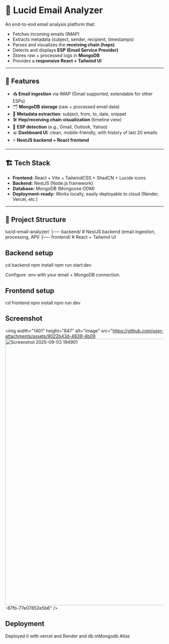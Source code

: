 # 📧 Lucid Email Analyzer

An end-to-end email analysis platform that:
- Fetches incoming emails (IMAP)
- Extracts metadata (subject, sender, recipient, timestamps)
- Parses and visualizes the **receiving chain (hops)**
- Detects and displays **ESP (Email Service Provider)**
- Stores raw + processed logs in **MongoDB**
- Provides a **responsive React + Tailwind UI**

---

## 🚀 Features
- 📥 **Email ingestion** via IMAP (Gmail supported, extendable for other ESPs)
- 🗂 **MongoDB storage** (raw + processed email data)
- 🔎 **Metadata extraction**: subject, from, to, date, snippet
- 🛠 **Hop/receiving chain visualization** (timeline view)
- 📨 **ESP detection** (e.g., Gmail, Outlook, Yahoo)
- 📊 **Dashboard UI**: clean, mobile-friendly, with history of last 20 emails
- ⚡ **NestJS backend + React frontend**

---

## 🏗 Tech Stack
- **Frontend:** React + Vite + TailwindCSS + ShadCN + Lucide icons  
- **Backend:** NestJS (Node.js framework)  
- **Database:** MongoDB (Mongoose ODM)  
- **Deployment-ready:** Works locally, easily deployable to cloud (Render, Vercel, etc.)

---

## 📂 Project Structure
lucid-email-analyzer/
├── backend/ # NestJS backend (email ingestion, processing, API)
├── frontend/ # React + Tailwind UI

## Backend setup
cd backend
npm install
npm run start:dev


Configure .env with your email + MongoDB connection.

## Frontend setup
cd frontend
npm install
npm run dev
## Screenshot
<img width="1401" height="847" alt="image" src="https://github.com/user-attachments/assets/9022b43d-4839-4b09<img width="1401" height="847" alt="Screenshot 2025-09-03 194901" src="https://github.com/user-attachments/assets/f14cd4f7-608b-4c79-8d95-2ff500d94919" />
-87fb-77e07852e5b6" />

## Deployment
Deployed it with vercel and Render and db mMongodb Atlas
